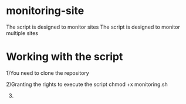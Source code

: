 # monitoring-site
The script is designed to monitor sites
The script is designed to monitor multiple sites

# Working with the script

1)You need to clone the repository

2)Granting the rights to execute the script chmod +x monitoring.sh

3)

